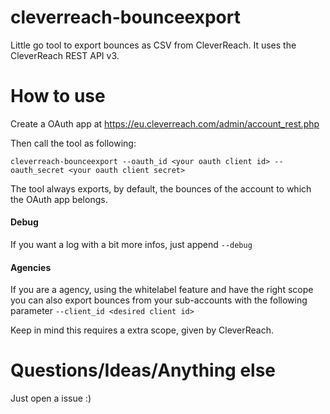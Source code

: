 # cleverreach-bounceexport

Little go tool to export bounces as CSV from CleverReach.
It uses the CleverReach REST API v3.

# How to use
Create a OAuth app at https://eu.cleverreach.com/admin/account_rest.php

Then call the tool as following:

```cleverreach-bounceexport --oauth_id <your oauth client id> --oauth_secret <your oauth client secret>```

The tool always exports, by default, the bounces of the account to which the OAuth app belongs. 

#### Debug
If you want a log with a bit more infos, just append ```--debug```

#### Agencies
If you are a agency, using the whitelabel feature and have the right scope you can also export bounces from your sub-accounts 
with the following parameter ```--client_id <desired client id>```

Keep in mind this requires a extra scope, given by CleverReach.

# Questions/Ideas/Anything else
Just open a issue :)